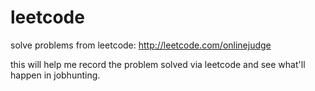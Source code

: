 leetcode
========

solve problems from leetcode: http://leetcode.com/onlinejudge

this will help me record the problem solved via leetcode and see what'll happen in jobhunting.

